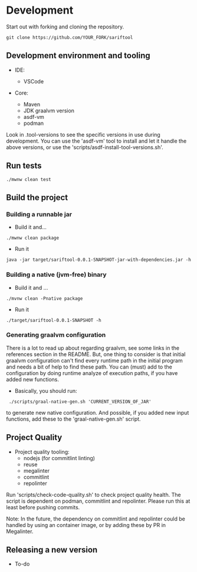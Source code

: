 # Development

Start out with forking and cloning the repository.

```console
git clone https://github.com/YOUR_FORK/sariftool
```

## Development environment and tooling

* IDE:
    * VSCode

* Core:
    * Maven
    * JDK graalvm version
    * asdf-vm
    * podman

Look in .tool-versions to see the specific versions in use during development.
You can use the 'asdf-vm' tool to install and let it handle the above versions, or use the 'scripts/asdf-install-tool-versions.sh'.


## Run tests

```console
./mwnw clean test
```

## Build the project

### Building a runnable jar

- Build it and...

```console
./mwnw clean package
```

- Run it

```console
java -jar target/sariftool-0.0.1-SNAPSHOT-jar-with-dependencies.jar -h
```

### Building a native (jvm-free) binary
- Build it and ...

```console
./mvnw clean -Pnative package
```

- Run it

```console
./target/sariftool-0.0.1-SNAPSHOT -h
```

### Generating graalvm configuration

There is a lot to read up about regarding graalvm, see some links in the references section in the README.
But, one thing to consider is that initial graalvm configuration can't find every runtime path in the initial program and needs a bit of help to find these path.
You can (must) add to the configuration by doing runtime analyze of execution paths, if you have added new functions.

- Basically, you should run:

```console
 ./scripts/graal-native-gen.sh 'CURRENT_VERSION_OF_JAR'
```

to generate new native configuration. 
And possible, if you added new input functions, add these to the 'graal-native-gen.sh' script.

## Project Quality

* Project quality tooling:
    * nodejs (for commitlint linting)
    * reuse
    * megalinter
    * commitlint
    * repolinter

Run 'scripts/check-code-quality.sh' to check project quality health.
The script is dependent on podman, commitlint and repolinter.
Please run this at least before pushing commits.

Note: In the future, the dependency on commitlint and repolinter could be handled by using an container image, or by adding these by PR in Megalinter.

## Releasing a new version

- To-do